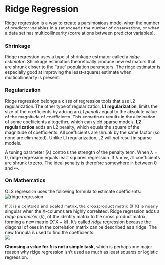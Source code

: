 # Ridge Regression

Ridge regression is a way to create a parsimonious model when the number of predictor variables in a set exceeds the number of observations, or when a data set has multicollinearity \(correlations between predictor variables\).

### Shrinkage

Ridge regression uses a type of shrinkage estimator called a _ridge estimator_. Shrinkage estimators theoretically produce new estimators that are shrunk closer to the “true” population parameters. The ridge estimator is especially good at improving the least-squares estimate when multicollinearity is present.

### Regularization

Ridge regression belongs a class of regression tools that use L2 regularization. The other type of regularization, **L1 regularization**, limits the size of the coefficients by adding an _L1 penalty_ equal to the absolute value of the magnitude of coefficients. This sometimes results in the elimination of some coefficients altogether, which can yield sparse models. **L2 regularization** adds an L2 penalty, which equals the square of the magnitude of coefficients. All coefficients are shrunk by the same factor \(so none are eliminated\). Unlike L1 regularization, L2 will _not_ result in sparse models.

A tuning parameter \(λ\) controls the strength of the penalty term. When λ = 0, ridge regression equals least squares regression. If λ = ∞, all coefficients are shrunk to zero. The ideal penalty is therefore somewhere in between 0 and ∞.

### On Mathematics

OLS regression uses the following formula to estimate coefficients:  
![ridge regression](https://www.statisticshowto.com/wp-content/uploads/2017/07/ridge-regression-1.png)  
  
If X is a centered and scaled matrix, the crossproduct matrix \(X\`X\) is nearly singular when the X-columns are highly correlated. Ridge regression adds a _ridge parameter_ \(k\), of the identity matrix to the cross product matrix, forming a new matrix \(X\`X + kI\). It’s called _ridge_ regression because the diagonal of ones in the correlation matrix can be described as a ridge. The new formula is used to find the coefficients:  
![](https://www.statisticshowto.com/wp-content/uploads/2017/07/rr2.png)  
  
**Choosing a value for** _**k**_ **is not a simple task,** which is perhaps one major reason why ridge regression isn’t used as much as least squares or logistic regression.

